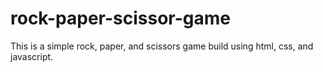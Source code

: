 # rock-paper-scissor-game
This is a simple rock, paper, and scissors game build using html, css, and javascript.
